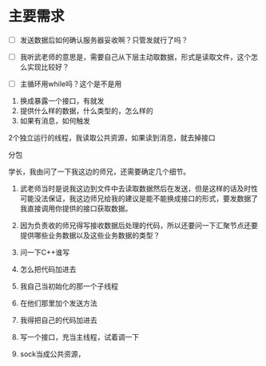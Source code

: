 # 主要需求
- [ ] 发送数据后如何确认服务器妥收啊？只管发就行了吗？
- [ ] 我听武老师的意思是，需要自己从下层主动取数据，形式是读取文件，这个怎么实现比较好？
- [ ] 主循环用while吗？这个是不是用


1. 换成暴露一个接口，有就发
2. 提供什么样的数据，什么类型的，怎么样的
3. 如果有消息，如何触发

2个独立运行的线程，我读取公共资源，如果读到消息，就去掉接口

分包

学长，我由问了一下我这边的师兄，还需要确定几个细节。
1. 武老师当时是说我这边到文件中去读取数据然后在发送，但是这样的话及时性可能没法保证，我这边师兄给我的建议是能不能换成接口的形式，要发数据了我直接调用你提供的接口获取数据。
2. 因为负责收的师兄得写接收数据后处理的代码，所以还要问一下汇聚节点还要提供哪些业务数据以及这些业务数据的类型？


1. 问一下C++谁写
2. 怎么把代码加进去
3. 我自己当初始化的那一个子线程
4. 在他们那里加个发送方法
5. 我得把自己的代码加进去
6. 写一个接口，充当主线程，试着调一下
7. sock当成公共资源，